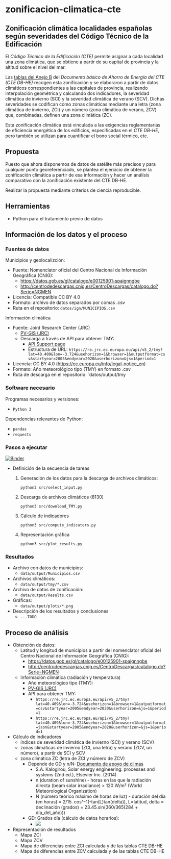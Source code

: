 # zonificacion-climatica-cte

## Zonificación climática localidades españolas según severidades del Código Técnico de la Edificación

El _Código Técnico de la Edificación (CTE)_ permite asignar a cada localidad una zona climática, que se obtiene a partir de su capital de provincia y la altitud sobre el nivel del mar.

Las [tablas del Anejo B](https://www.codigotecnico.org/pdf/Documentos/HE/DccHE.pdf) del _Documento básico de Ahorro de Energía del CTE (CTE DB-HE)_ recogen esta zonificación y se elaboraron a partir de datos climáticos correspondientes a las capitales de provincia, realizando interpolación geométrica y calculando dos indicadores, la severidad climática de invierno (SCI) y la severidad climática de verano (SCV). Dichas severidades se codifican como zonas climáticas mediante una letra (zona climática de invierno, ZCI) y un número (zona climática de verano, ZCV) que, combinadas, definen una zona climática (ZC).

Esta zonificación climática está vinculada a las exigencias reglamentarias de eficiencia energética de los edificios, especificadas en el _CTE DB-HE_, pero también se utilizan para cuantificar el bono social térmico, etc.

## Propuesta

Puesto que ahora disponemos de datos de satélite más precisos y para cualquier punto georeferenciado, se plantea el ejercicio de obtener la zonificación climática a partir de esa información y hacer un análisis comparativo con la zonificación existente del CTE DB-HE.

Realizar la propuesta mediante criterios de ciencia reproducible.

## Herramientas

- Python para el tratamiento previo de datos

## Información de los datos y el proceso

### Fuentes de datos

Municipios y geolocalizción:

- Fuente: Nomenclator oficial del Centro Nacional de Información Geográfica (CNIG):
  - https://datos.gob.es/gl/catalogo/e00125901-spaignngbe
  - http://centrodedescargas.cnig.es/CentroDescargas/catalogo.do?Serie=NGMEN
- Licencia: Compatible CC BY 4.0
- Formato: archivo de datos separados por comas .csv
- Ruta en el repositorio: `datos/ign/MUNICIPIOS.csv`

Información climática

- Fuente: Joint Research Center (JRC)
  - [PV-GIS (JRC)](https://re.jrc.ec.europa.eu/pvg_tools/en/)
  - Descarga a través de API para obtener TMY:
    - [API Support page](https://joint-research-centre.ec.europa.eu/pvgis-photovoltaic-geographical-information-system/getting-started-pvgis/api-non-interactive-service_en)
    - Estructura de URL: `https://re.jrc.ec.europa.eu/api/v5_2/tmy?lat=40.409&lon=-3.724&usehorizon=1&browser=1&outputformat=csv&startyear=2005&endyear=2020&userhorizon=&js=1&period=1`
- Licencia: CC BY 4.0 (https://ec.europa.eu/info/legal-notice_en)
- Formato: Año meteorológico tipo (TMY) en formato .csv
- Ruta de descarga en el repositorio: `datos/output/tmy

### Software necesario

Programas necesarios y versiones:

- `Python 3`

Dependencias relevantes de Python:

- `pandas`
- `requests`

### Pasos a ejecutar

[![Binder](https://mybinder.org/badge_logo.svg)](https://mybinder.org/v2/gh/curso-reproducibilidad-team4/zonificacion-climatica-cte/HEAD)

- Definición de la secuencia de tareas

  1. Generación de los datos para la descarga de archivos climáticos:

     `python3 src/select_input.py`

  2. Descarga de archivos climáticos (8130)

     `python3 src/download_TMY.py`

  3. Cálculo de indicadores

     `python3 src/compute_indicators.py`

  4. Representación gráfica

     `python3 src/plot_results.py`

### Resultados

- Archivo con datos de municipios:
  - `data/output/Municipios.csv`
- Archivos climáticos:
  - `data/output/tmy/*.csv`
- Archivo de datos de zonificación:
  - `data/output/Results.csv`
- Gráficas:
  - `data/output/plots/*.png`
- Descripción de los resultados y conclusiones
  - `...TODO`

## Proceso de análisis

- Obtención de datos:
  - Latitud y longitud de municipios a partir del nomenclator oficial del Centro Nacional de Información Geográfica (CNIG):
    - https://datos.gob.es/gl/catalogo/e00125901-spaignngbe
    - http://centrodedescargas.cnig.es/CentroDescargas/catalogo.do?Serie=NGMEN
  - Información climática (radiación y temperatura)
    - Año meteorológico tipo (TMY):
    - [PV-GIS (JRC)](https://re.jrc.ec.europa.eu/pvg_tools/en/)
    - API para obtener TMY:
      - `https://re.jrc.ec.europa.eu/api/v5_2/tmy?lat=40.409&lon=-3.724&usehorizon=1&browser=1&outputformat=csv&startyear=2005&endyear=2020&userhorizon=&js=1&period=1`
      - `https://re.jrc.ec.europa.eu/api/v5_2/tmy?lat=40.409&lon=-3.724&usehorizon=1&browser=1&outputformat=json&startyear=2005&endyear=2020&userhorizon=&js=1&period=1`
- Cálculo de indicadores
  - índices de severidad climática de invierno (SCI) y verano (SCV)
  - zonas climáticas de invierno (ZCI, una letra) y verano (ZCV, un número), a partir de SCI y SCV
  - zona climática ZC (letra de ZCI y número de ZCV)
    - Depende de GD y n/N: [Documento de apoyo de climas](https://www.codigotecnico.org/pdf/Documentos/HE/20170202-DOC-DB-HE-0-Climas%20de%20referencia.pdf)
      - S.A. Kalogirou, Solar energy engineering: processes and systems (2nd ed.), Elsevier Inc. (2014)
      - n (duration of sunshine) - horas en las que la radiación directa (beam solar irradiance) > 120 W/m² (World Meteorological Organization)
      - N (número teórico máximo de horas de luz) - duración del día (en horas) = 2/15. cos^-1(-tan(L)tan(delta)), L=latitud, delta = declinación (grados) = 23.45.sin(360/365(284 + día_del_año)))
    - GD: Grados día (cálculo de datos horarios):
      - <img src="https://render.githubusercontent.com/render/math?math=GD_{T_b} = \sum {{T_b - T_{ah}} \over 24} \cdot \left\lfloor T_b > T_{ah} \right\rfloor">
        <!-- GD_Tb = Sum( ((Tb - Tah) / 24) si Tb > Tah, o 0 si Tb <= Tah). -->
- Representación de resultados
  - Mapa ZCI
  - Mapa ZCV
  - Mapa de diferencias entre ZCI calculada y de las tablas CTE DB-HE
  - Mapa de diferencias entre ZCV calculada y de las tablas CTE DB-HE
